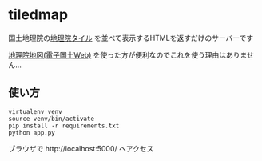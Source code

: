 # tiledmap

国土地理院の[地理院タイル](http://maps.gsi.go.jp/development/) を並べて表示するHTMLを返すだけのサーバーです

[地理院地図(電子国土Web)](http://maps.gsi.go.jp/) を使った方が便利なのでこれを使う理由はありません...

## 使い方

```
virtualenv venv
source venv/bin/activate
pip install -r requirements.txt
python app.py
```

ブラウザで http://localhost:5000/ へアクセス
